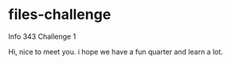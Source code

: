 files-challenge
===============

Info 343 Challenge 1

Hi, nice to meet you. i hope we have a fun quarter and learn a lot.
